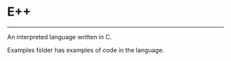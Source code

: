 # E++

----------------------------------------------------

An interpreted language written in C. 

Examples folder has examples of code in the language.
